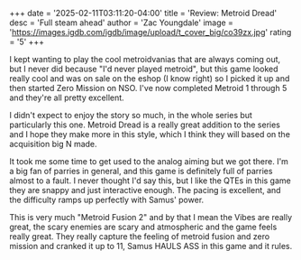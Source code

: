 +++
date = '2025-02-11T03:11:20-04:00'
title = 'Review: Metroid Dread'
desc = 'Full steam ahead'
author = 'Zac Youngdale'
image = 'https://images.igdb.com/igdb/image/upload/t_cover_big/co39zx.jpg'
rating = '5'
+++

I kept wanting to play the cool metroidvanias that are always coming out, but I never did because "I'd never played metroid", but this game looked really cool and was on sale on the eshop (I know right) so I picked it up and then started Zero Mission on NSO. I've now completed Metroid 1 through 5 and they're all pretty excellent.

I didn't expect to enjoy the story so much, in the whole series but particularly this one. Metroid Dread is a really great addition to the series and I hope they make more in this style, which I think they will based on the acquisition big N made.

It took me some time to get used to the analog aiming but we got there. I'm a big fan of parries in general, and this game is definitely full of parries almost to a fault. I never thought I'd say this, but I like the QTEs in this game they are snappy and just interactive enough. The pacing is excellent, and the difficulty ramps up perfectly with Samus' power.

This is very much "Metroid Fusion 2" and by that I mean the Vibes are really great, the scary enemies are scary and atmospheric and the game feels really great. They really capture the feeling of metroid fusion and zero mission and cranked it up to 11, Samus HAULS ASS in this game and it rules.